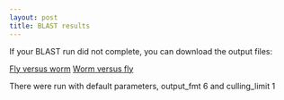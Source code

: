 ```yaml
---
layout: post
title: BLAST results
---
```


If your BLAST run did not complete, you can download the output files:

[Fly versus worm](http://jnmaloof.github.io/BIS180L_web/data/fly_worm_blast.out.gz)
[Worm versus fly](http://jnmaloof.github.io/BIS180L_web/data/worm_fly_blast.out.gz)

There were run with default parameters, output_fmt 6 and culling_limit 1